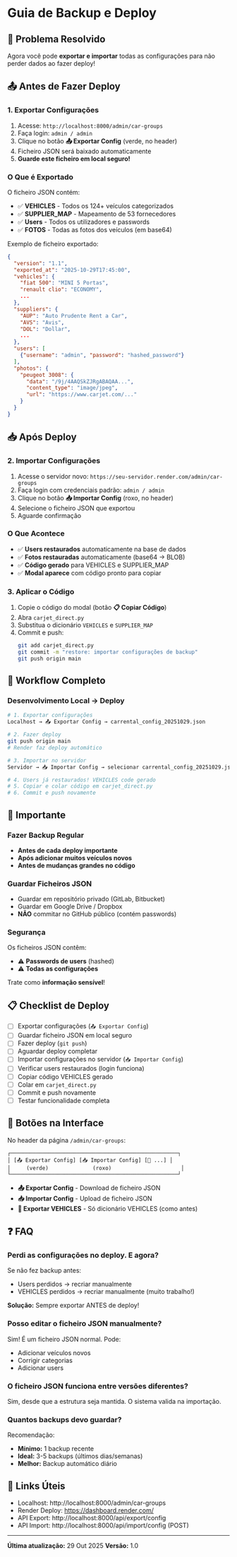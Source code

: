 # Guia de Backup e Deploy

## 🔧 Problema Resolvido

Agora você pode **exportar e importar** todas as configurações para não perder dados ao fazer deploy!

## 📤 Antes de Fazer Deploy

### 1. Exportar Configurações

1. Acesse: `http://localhost:8000/admin/car-groups`
2. Faça login: `admin / admin`
3. Clique no botão **📤 Exportar Config** (verde, no header)
4. Ficheiro JSON será baixado automaticamente
5. **Guarde este ficheiro em local seguro!**

### O Que é Exportado

O ficheiro JSON contém:
- ✅ **VEHICLES** - Todos os 124+ veículos categorizados
- ✅ **SUPPLIER_MAP** - Mapeamento de 53 fornecedores
- ✅ **Users** - Todos os utilizadores e passwords
- ✅ **FOTOS** - Todas as fotos dos veículos (em base64)

Exemplo de ficheiro exportado:
```json
{
  "version": "1.1",
  "exported_at": "2025-10-29T17:45:00",
  "vehicles": {
    "fiat 500": "MINI 5 Portas",
    "renault clio": "ECONOMY",
    ...
  },
  "suppliers": {
    "AUP": "Auto Prudente Rent a Car",
    "AVS": "Avis",
    "DOL": "Dollar",
    ...
  },
  "users": [
    {"username": "admin", "password": "hashed_password"}
  ],
  "photos": {
    "peugeot 3008": {
      "data": "/9j/4AAQSkZJRgABAQAA...",
      "content_type": "image/jpeg",
      "url": "https://www.carjet.com/..."
    }
  }
}
```

## 📥 Após Deploy

### 2. Importar Configurações

1. Acesse o servidor novo: `https://seu-servidor.render.com/admin/car-groups`
2. Faça login com credenciais padrão: `admin / admin`
3. Clique no botão **📥 Importar Config** (roxo, no header)
4. Selecione o ficheiro JSON que exportou
5. Aguarde confirmação

### O Que Acontece

- ✅ **Users restaurados** automaticamente na base de dados
- ✅ **Fotos restauradas** automaticamente (base64 → BLOB)
- ✅ **Código gerado** para VEHICLES e SUPPLIER_MAP
- ✅ **Modal aparece** com código pronto para copiar

### 3. Aplicar o Código

1. Copie o código do modal (botão **📋 Copiar Código**)
2. Abra `carjet_direct.py`
3. Substitua o dicionário `VEHICLES` e `SUPPLIER_MAP`
4. Commit e push:
   ```bash
   git add carjet_direct.py
   git commit -m "restore: importar configurações de backup"
   git push origin main
   ```

## 🔄 Workflow Completo

### Desenvolvimento Local → Deploy

```bash
# 1. Exportar configurações
Localhost → 📤 Exportar Config → carrental_config_20251029.json

# 2. Fazer deploy
git push origin main
# Render faz deploy automático

# 3. Importar no servidor
Servidor → 📥 Importar Config → selecionar carrental_config_20251029.json

# 4. Users já restaurados! VEHICLES code gerado
# 5. Copiar e colar código em carjet_direct.py
# 6. Commit e push novamente
```

## 🚨 Importante

### Fazer Backup Regular

- **Antes de cada deploy importante**
- **Após adicionar muitos veículos novos**
- **Antes de mudanças grandes no código**

### Guardar Ficheiros JSON

- Guardar em repositório privado (GitLab, Bitbucket)
- Guardar em Google Drive / Dropbox
- **NÃO** commitar no GitHub público (contém passwords)

### Segurança

Os ficheiros JSON contêm:
- ⚠️ **Passwords de users** (hashed)
- ⚠️ **Todas as configurações**

Trate como **informação sensível**!

## 📋 Checklist de Deploy

- [ ] Exportar configurações (`📤 Exportar Config`)
- [ ] Guardar ficheiro JSON em local seguro
- [ ] Fazer deploy (`git push`)
- [ ] Aguardar deploy completar
- [ ] Importar configurações no servidor (`📥 Importar Config`)
- [ ] Verificar users restaurados (login funciona)
- [ ] Copiar código VEHICLES gerado
- [ ] Colar em `carjet_direct.py`
- [ ] Commit e push novamente
- [ ] Testar funcionalidade completa

## 🎯 Botões na Interface

No header da página `/admin/car-groups`:

```
┌─────────────────────────────────────────────────────┐
│ [📤 Exportar Config] [📥 Importar Config] [💾 ...] │
│     (verde)              (roxo)                      │
└─────────────────────────────────────────────────────┘
```

- **📤 Exportar Config** - Download de ficheiro JSON
- **📥 Importar Config** - Upload de ficheiro JSON
- **💾 Exportar VEHICLES** - Só dicionário VEHICLES (como antes)

## ❓ FAQ

### Perdi as configurações no deploy. E agora?

Se não fez backup antes:
- Users perdidos → recriar manualmente
- VEHICLES perdidos → recriar manualmente (muito trabalho!)

**Solução:** Sempre exportar ANTES de deploy!

### Posso editar o ficheiro JSON manualmente?

Sim! É um ficheiro JSON normal. Pode:
- Adicionar veículos novos
- Corrigir categorias
- Adicionar users

### O ficheiro JSON funciona entre versões diferentes?

Sim, desde que a estrutura seja mantida. O sistema valida na importação.

### Quantos backups devo guardar?

Recomendação:
- **Mínimo:** 1 backup recente
- **Ideal:** 3-5 backups (últimos dias/semanas)
- **Melhor:** Backup automático diário

## 🔗 Links Úteis

- Localhost: http://localhost:8000/admin/car-groups
- Render Deploy: https://dashboard.render.com/
- API Export: http://localhost:8000/api/export/config
- API Import: http://localhost:8000/api/import/config (POST)

---

**Última atualização:** 29 Out 2025
**Versão:** 1.0
